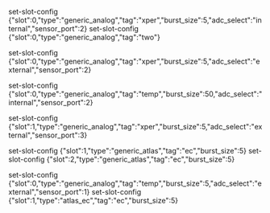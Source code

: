 
set-slot-config {"slot":0,"type":"generic_analog","tag":"xper","burst_size":5,"adc_select":"internal","sensor_port":2}
set-slot-config {"slot":0,"type":"generic_analog","tag":"two"}

set-slot-config {"slot":0,"type":"generic_analog","tag":"xper","burst_size":5,"adc_select":"external","sensor_port":2}

set-slot-config {"slot":0,"type":"generic_analog","tag":"temp","burst_size":50,"adc_select":"internal","sensor_port":2}

set-slot-config {"slot":1,"type":"generic_analog","tag":"xper","burst_size":5,"adc_select":"external","sensor_port":3}

set-slot-config {"slot":1,"type":"generic_atlas","tag":"ec","burst_size":5}
set-slot-config {"slot":2,"type":"generic_atlas","tag":"ec","burst_size":5}

set-slot-config {"slot":0,"type":"generic_analog","tag":"temp","burst_size":5,"adc_select":"external","sensor_port":1}
set-slot-config {"slot":1,"type":"atlas_ec","tag":"ec","burst_size":5}
